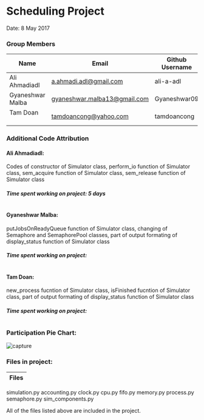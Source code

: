 Scheduling Project
=============
Date: 8 May 2017


### Group Members

| Name     | Email   | Github Username |
|----------|---------|-----------------|
| Ali Ahmadiadl   | a.ahmadi.adl@gmail.com | ali-a-adl  |
|Gyaneshwar Malba       | gyaneshwar.malba13@gmail.com  | Gyaneshwar09  |
|Tam Doan       | tamdoancong@yahoo.com | tamdoancong  |

### Additional Code Attribution
#### Ali Ahmadiadl:
  Codes of constructor of Simulator class, perform_io function of Simulator class, sem_acquire function of Simulator class, sem_release function of Simulator class
  ##### Time spent working on project: 5 days
#

#### Gyaneshwar Malba:
putJobsOnReadyQueue function of Simulator class, changing of Semaphore and SemaphorePool classes, part of output formating of display_status function of Simulator class
##### Time spent working on project: 
#
   
   
#### Tam Doan:
new_process fucntion of Simulator class, isFinished fucntion of Simulator class, part of output formating of display_status function of Simulator class
##### Time spent working on project: 

#
      
### Participation Pie Chart: 
![capture](https://cloud.githubusercontent.com/assets/25235118/25836006/d8215028-3448-11e7-8fee-f4e9b5a9d708.JPG)


### Files in project:
| Files    |
|----------|
simulation.py
accounting.py
clock.py
cpu.py
fifo.py
memory.py
process.py
semaphore.py
sim_components.py

All of the files listed above are included in the project.


